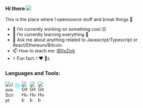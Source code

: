 ### Hi there <img src="https://media.giphy.com/media/hvRJCLFzcasrR4ia7z/giphy.gif" width="25px">
This is the place where I opensource stuff and break things :rofl:

- 🔭 I’m currently working on something cool :wink:
- 🌱 I’m currently learning everything 🤣
- 💬 Ask me about anything related to Javascript/Typescript or React/Ethereum/Bitcoin
- 📫 How to reach me: [@0xZick](https://twitter.com/0xZick)
- ⚡ Fun fact: I :heart: :dog:s

### Languages and Tools:

<img align="left" alt="JavaScript" width="26px" src="https://cdn.iconscout.com/icon/free/png-512/typescript-1174965.png" />
<img align="left" alt="React" width="26px" src="https://raw.githubusercontent.com/github/explore/80688e429a7d4ef2fca1e82350fe8e3517d3494d/topics/react/react.png" />
<img align="left" alt="GitHub" width="26px" src="https://upload.wikimedia.org/wikipedia/commons/thumb/4/46/Bitcoin.svg/1024px-Bitcoin.svg.png" />
<img align="left" alt="GitHub" width="26px" src="https://upload.wikimedia.org/wikipedia/commons/thumb/b/b7/ETHEREUM-YOUTUBE-PROFILE-PIC.png/600px-ETHEREUM-YOUTUBE-PROFILE-PIC.png" />
<img align="left" alt="GitHub" width="26px" src="https://upload.wikimedia.org/wikipedia/commons/thumb/1/18/Ipfs-logo-1024-ice-text.png/768px-Ipfs-logo-1024-ice-text.png" />

<br />
